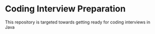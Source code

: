 # Coding Interview Preparation
This repository is targeted towards getting ready for coding interviews in Java
